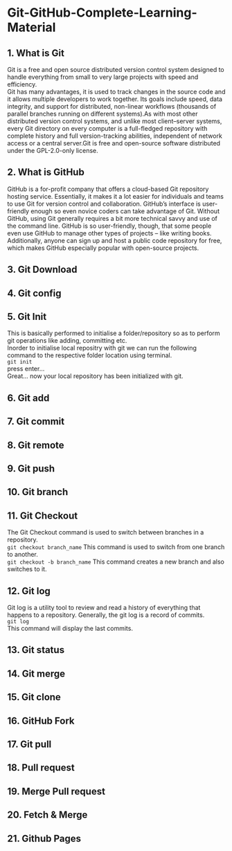 # Git-GitHub-Complete-Learning-Material

## 1. What is Git

Git is a free and open source distributed version control system designed to handle everything from small to very large projects with speed and efficiency.<br>
Git has many advantages, it is used to track changes in the source code and it allows multiple developers to work together. Its goals include speed, data integrity, and support for distributed, non-linear workflows (thousands of parallel branches running on different systems).As with most other distributed version control systems, and unlike most client–server systems, every Git directory on every computer is a full-fledged repository with complete history and full version-tracking abilities, independent of network access or a central server.Git is free and open-source software distributed under the GPL-2.0-only license.

## 2. What is GitHub

GitHub is a for-profit company that offers a cloud-based Git repository hosting service. Essentially, it makes it a lot easier for individuals and teams to use Git for version control and collaboration.
GitHub’s interface is user-friendly enough so even novice coders can take advantage of Git. Without GitHub, using Git generally requires a bit more technical savvy and use of the command line.
GitHub is so user-friendly, though, that some people even use GitHub to manage other types of projects – like writing books.
Additionally, anyone can sign up and host a public code repository for free, which makes GitHub especially popular with open-source projects.

## 3. Git Download

## 4. Git config

## 5. Git Init

This is basically performed to initialise a folder/repository so as to perform git operations like adding, committing etc.<br>
Inorder to initialise local repositry with git we can run the following command to the respective folder location using terminal.<br>
      ```
      git init
      ```<br>
press enter...<br>
Great... now your local repository has been initialized with git.

## 6. Git add

## 7. Git commit 

## 8. Git remote

## 9. Git push

## 10. Git branch

## 11. Git Checkout

The Git Checkout command is used to switch between branches in a repository.<br>
```git checkout branch_name```      This command is used to switch from one branch to another.<br>
```git checkout -b branch_name```   This command creates a new branch and also switches to it.

## 12. Git log

Git log is a utility tool to review and read a history of everything that happens to a repository. Generally, the git log is a record of commits.<br>
```git log```    <br>
This command will display the last commits.

## 13. Git status

## 14. Git merge

## 15. Git clone

## 16. GitHub Fork

## 17. Git pull

## 18. Pull request

## 19. Merge Pull request

## 20. Fetch & Merge

## 21. Github Pages



